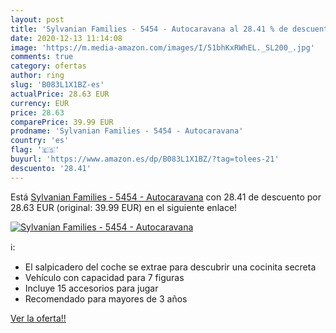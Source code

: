 ```yaml
---
layout: post
title: 'Sylvanian Families - 5454 - Autocaravana al 28.41 % de descuento'
date: 2020-12-13 11:14:08
image: 'https://m.media-amazon.com/images/I/51bhKxRWhEL._SL200_.jpg'
comments: true
category: ofertas
author: ring
slug: 'B083L1X1BZ-es'
actualPrice: 28.63 EUR
currency: EUR
price: 28.63
comparePrice: 39.99 EUR
prodname: 'Sylvanian Families - 5454 - Autocaravana'
country: 'es'
flag: '🇪🇸'
buyurl: 'https://www.amazon.es/dp/B083L1X1BZ/?tag=tolees-21'
descuento: '28.41'
---
```


Está [Sylvanian Families - 5454 - Autocaravana](https://www.amazon.es/dp/B083L1X1BZ/?tag=tolees-21) con 28.41 de descuento por 28.63 EUR (original: 39.99 EUR) en el siguiente enlace!

[![Sylvanian Families - 5454 - Autocaravana](https://m.media-amazon.com/images/I/51bhKxRWhEL._SL200_.jpg)](https://www.amazon.es/dp/B083L1X1BZ/?tag=tolees-21)

ℹ️:

- El salpicadero del coche se extrae para descubrir una cocinita secreta
- Vehículo con capacidad para 7 figuras
- Incluye 15 accesorios para jugar
- Recomendado para mayores de 3 años

[Ver la oferta!!](https://www.amazon.es/dp/B083L1X1BZ/?tag=tolees-21)

